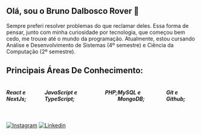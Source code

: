 ## Olá, sou o Bruno Dalbosco Rover 👋

Sempre preferi resolver problemas do que reclamar deles. Essa forma de pensar, junto com minha curiosidade por tecnologia, que começou bem cedo, me trouxe até o mundo da programação.
Atualmente, estou cursando Análise e Desenvolvimento de Sistemas (4º semestre) e Ciência da Computação (2º semestre).

## Principais Áreas De Conhecimento:

<div style= "display: flex">
  <h5>React e NextJs;</h5>
  <h5>JavaScript e TypeScript;</h5>
  <h5>PHP;</h5>
  <h5>MySQL e MongoDB;</h5>
  <h5>Git e Github;</h5>
</div>

##
[![Instagram](https://img.shields.io/badge/Instagram-E4405F?style=for-the-badge&logo=instagram&logoColor=white)](https://www.instagram.com/rov3rbruno/)
[![Linkedin](https://img.shields.io/badge/LinkedIn-0077B5?style=for-the-badge&logo=linkedin&logoColor=white)](https://www.linkedin.com/in/bruno-rover)
